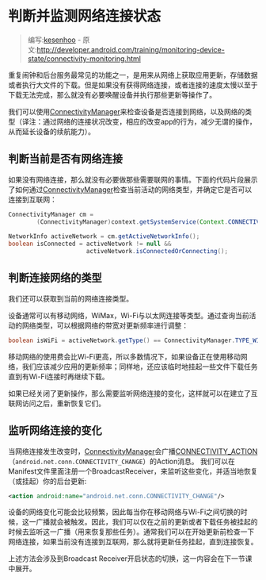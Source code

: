 # 判断并监测网络连接状态

> 编写:[kesenhoo](https://github.com/kesenhoo) - 原文:<http://developer.android.com/training/monitoring-device-state/connectivity-monitoring.html>

重复闹钟和后台服务最常见的功能之一，是用来从网络上获取应用更新，存储数据或者执行大文件的下载。但是如果没有获得网络连接，或者连接的速度太慢以至于下载无法完成，那么就没有必要唤醒设备并执行那些更新等操作了。

我们可以使用[ConnectivityManager](http://developer.android.com/reference/android/net/ConnectivityManager.html)来检查设备是否连接到网络，以及网络的类型（译注：通过网络的连接状况改变，相应的改变app的行为，减少无谓的操作，从而延长设备的续航能力）。

## 判断当前是否有网络连接
如果没有网络连接，那么就没有必要做那些需要联网的事情。下面的代码片段展示了如何通过[ConnectivityManager](http://developer.android.com/reference/android/net/ConnectivityManager.html)检查当前活动的网络类型，并确定它是否可以连接到互联网：

```java
ConnectivityManager cm =
        (ConnectivityManager)context.getSystemService(Context.CONNECTIVITY_SERVICE);
 
NetworkInfo activeNetwork = cm.getActiveNetworkInfo();
boolean isConnected = activeNetwork != null &&
                      activeNetwork.isConnectedOrConnecting();
```

## 判断连接网络的类型

我们还可以获取到当前的网络连接类型。

设备通常可以有移动网络，WiMax，Wi-Fi与以太网连接等类型。通过查询当前活动的网络类型，可以根据网络的带宽对更新频率进行调整：

```java
boolean isWiFi = activeNetwork.getType() == ConnectivityManager.TYPE_WIFI;
```

移动网络的使用费会比Wi-Fi更高，所以多数情况下，如果设备正在使用移动网络，我们应该减少应用的更新频率；同样地，还应该临时地挂起一些文件下载任务直到有Wi-Fi连接时再继续下载。

如果已经关闭了更新操作，那么需要监听网络连接的变化，这样就可以在建立了互联网访问之后，重新恢复它们。

## 监听网络连接的变化

当网络连接发生改变时，[ConnectivityManager](http://developer.android.com/reference/android/net/ConnectivityManager.html)会广播[CONNECTIVITY_ACTION](http://developer.android.com/reference/android/net/ConnectivityManager.html#CONNECTIVITY_ACTION)（`android.net.conn.CONNECTIVITY_CHANGE`）的Action消息。
我们可以在Manifest文件里面注册一个BroadcastReceiver，来监听这些变化，并适当地恢复（或挂起）你的后台更新:

```xml
<action android:name="android.net.conn.CONNECTIVITY_CHANGE"/>
```

设备的网络变化可能会比较频繁，因此每当你在移动网络与Wi-Fi之间切换的时候，这一广播就会被触发。因此，我们可以仅在之前的更新或者下载任务被挂起的时候去监听这一广播（用来恢复那些任务）。通常我们可以在开始更新前检查一下网络连接，如果当前没有连接到互联网，那么就将更新任务挂起，直到连接恢复。

上述方法会涉及到Broadcast Receiver开启状态的切换，这一内容会在下一节课中展开。
